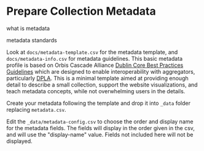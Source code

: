 # Prepare Collection Metadata

what is metadata

metadata standards 

Look at `docs/metadata-template.csv` for the metadata template, and `docs/metadata-info.csv` for metadata guidelines.
This basic metadata profile is based on Orbis Cascade Alliance [Dublin Core Best Practices Guidelines](https://www.orbiscascade.org/dublin-core-best-practices/) which are designed to enable interoperability with aggregators, particularly [DPLA](https://dp.la/).
This is a minimal template aimed at providing enough detail to describe a small collection, support the website visualizations, and teach metadata concepts, while not overwhelming users in the details.

Create your metadata following the template and drop it into `_data` folder replacing `metadata.csv`.

Edit the `_data/metadata-config.csv` to choose the order and display name for the metadata fields. 
The fields will display in the order given in the csv, and will use the "display-name" value. 
Fields not included here will not be displayed.